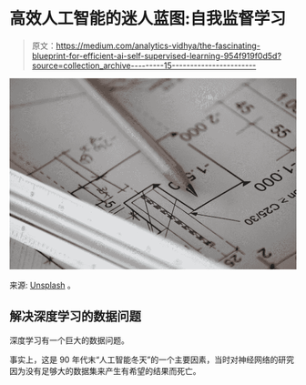 # 高效人工智能的迷人蓝图:自我监督学习

> 原文：<https://medium.com/analytics-vidhya/the-fascinating-blueprint-for-efficient-ai-self-supervised-learning-954f919f0d5d?source=collection_archive---------15----------------------->

![](img/4bdb42641be009f748bcda45ea648a95.png)

来源: [Unsplash](https://unsplash.com/photos/fteR0e2BzKo) 。

## 解决深度学习的数据问题

深度学习有一个巨大的数据问题。

事实上，这是 90 年代末“人工智能冬天”的一个主要因素，当时对神经网络的研究因为没有足够大的数据集来产生有希望的结果而死亡。